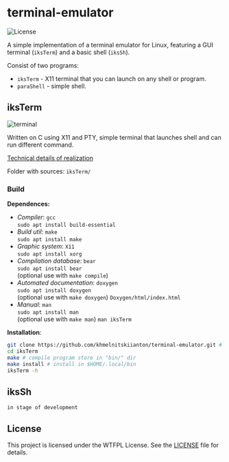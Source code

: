 # terminal-emulator

![License](https://img.shields.io/github/license/khmelnitskiianton/terminal-emulator)

A simple implementation of a terminal emulator for Linux, featuring a GUI terminal (`iksTerm`) and a basic shell (`iksSh`).

Consist of two programs:

- `iksTerm` - X11 terminal that you can launch on any shell or program.
- `paraShell`   - simple shell.

## iksTerm

![terminal](https://github.com/user-attachments/assets/69f99875-2bab-4fc2-8fd5-93fd94ac945f)

Written on C using X11 and PTY, simple terminal that launches shell and can run different command.

[Technical details of realization](iksTerm/README.md)

Folder with sources: `iksTerm/`

### Build

**Dependences:**
- *Compiler*: `gcc` \
`sudo apt install build-essential`
- *Build util*: `make` \
`sudo apt install make`
- *Graphic system*: `X11` \
`sudo apt install xorg`
- *Compilation database*: `bear` \
`sudo apt install bear` \
(optional use with `make compile`)
- *Automated documentation*: `doxygen` \
`sudo apt install doxygen` \
(optional use with `make doxygen`) `Doxygen/html/index.html`
- *Manual*: `man` \
`sudo apt install man` \
(optional use with `make man`) `man iksTerm`

**Installation**:
```bash
git clone https://github.com/khmelnitskiianton/terminal-emulator.git # clone repo
cd iksTerm
make # compile program store in "bin/" dir
make install # install in $HOME/.local/bin
iksTerm -h
```

## iksSh

`in stage of development`

## License

This project is licensed under the WTFPL License. See the [LICENSE](LICENSE) file for details.
